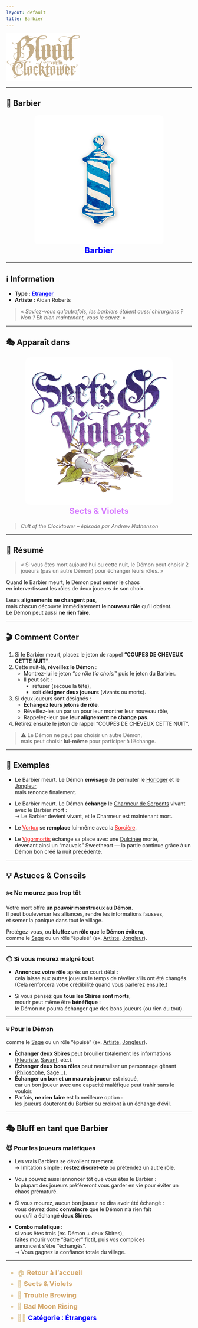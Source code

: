 ```yaml
---
layout: default
title: Barbier
---
```


<!-- 🔷 Logo en haut à gauche -->
<p align="left">
  <a href="/botc-fr-bambi/">
    <img src="../images/logo.png" alt="Accueil BotC FR" width="200">
  </a>
</p>

---

## 💈 Barbier

<div style="text-align:center; margin: 20px 0;">
  <a href="./barbier.html" style="text-decoration:none;">
    <img src="../images/Icon_barber.png" alt="Barbier" width="350" style="border-radius:8px;">
    <br>
    <span style="color:blue; font-weight:bold; font-size:22px;">Barbier</span>
  </a>
</div>

---

## ℹ️ Information  

- **Type :** [<span style="color:blue;">**Étranger**</span>](../etrangers.md)  
- **Artiste :** Aidan Roberts  
> *« Saviez-vous qu’autrefois, les barbiers étaient aussi chirurgiens ?  
Non ? Eh bien maintenant, vous le savez. »*

---

## 🎭 Apparaît dans  

<div style="text-align:center; margin: 20px 0;">
  <a href="../sv.html" style="text-decoration:none;">
    <img src="../images/Logo_sects_and_violets.png" alt="Sects & Violets" width="400" style="border-radius:12px;">
    <br>
    <span style="color:#d67bff; font-weight:bold; font-size:22px;">Sects & Violets</span>
  </a>
</div>

> *Cult of the Clocktower – épisode par Andrew Nathenson*

---

## 📖 Résumé  

> « Si vous êtes mort aujourd’hui ou cette nuit, 
> le Démon peut choisir 2 joueurs (pas un autre Démon) pour échanger leurs rôles. »

Quand le Barbier meurt, le Démon peut semer le chaos  
en intervertissant les rôles de deux joueurs de son choix.  

Leurs **alignements ne changent pas**,  
mais chacun découvre immédiatement **le nouveau rôle** qu’il obtient.  
Le Démon peut aussi **ne rien faire**.

---

## 🎬 Comment Conter  

1. Si le Barbier meurt, placez le jeton de rappel **“COUPES DE CHEVEUX CETTE NUIT”**.  
2. Cette nuit-là, **réveillez le Démon** :  
   - Montrez-lui le jeton *“ce rôle t’a choisi”* puis le jeton du Barbier.  
   - Il peut soit :  
     - refuser (secoue la tête),  
     - soit **désigner deux joueurs** (vivants ou morts).  
3. Si deux joueurs sont désignés :  
   - **Échangez leurs jetons de rôle**,  
   - Réveillez-les un par un pour leur montrer leur nouveau rôle,  
   - Rappelez-leur que **leur alignement ne change pas**.  
4. Retirez ensuite le jeton de rappel “COUPES DE CHEVEUX CETTE NUIT”.  

> ⚠️ Le Démon ne peut pas choisir un autre Démon,  
> mais peut choisir **lui-même** pour participer à l’échange.

---

## 🧾 Exemples  

- Le Barbier meurt. Le Démon **envisage** de permuter le [Horloger](horloger.md) et le [Jongleur](jongleur.md),  
  mais renonce finalement.  

- Le Barbier meurt. Le Démon **échange** le [Charmeur de Serpents](charmeur.md) vivant avec le Barbier mort :  
  → Le Barbier devient vivant, et le Charmeur est maintenant mort.  

- Le [<span style="color:red;">Vortox</span>](vortox.md) se **remplace** lui-même avec la [<span style="color:red;">Sorcière</span>](sorciere.md).  

- Le [<span style="color:red;">Vigormortis</span>](vigormortis.md) échange sa place avec une [Dulcinée](dulcinee.md) morte,  
  devenant ainsi un “mauvais” Sweetheart — la partie continue grâce à un Démon bon créé la nuit précédente.  

---

## 💡 Astuces & Conseils  

### ✂️ Ne mourez pas trop tôt
Votre mort offre **un pouvoir monstrueux au Démon**.  
Il peut bouleverser les alliances, rendre les informations fausses,  
et semer la panique dans tout le village.  

Protégez-vous, ou **bluffez un rôle que le Démon évitera**,  
comme le [Sage](sage.md) ou un rôle “épuisé” (ex. [Artiste](artiste.md), [Jongleur](jongleur.md)).  

---

### 😶 Si vous mourez malgré tout  
- **Annoncez votre rôle** après un court délai :  
  cela laisse aux autres joueurs le temps de révéler s’ils ont été changés.  
  (Cela renforcera votre crédibilité quand vous parlerez ensuite.)  

- Si vous pensez que **tous les Sbires sont morts**,  
  mourir peut même être **bénéfique** :  
  le Démon ne pourra échanger que des bons joueurs (ou rien du tout).  

---

### 💀 Pour le Démon
comme le [Sage](sage.md) ou un rôle “épuisé” (ex. [Artiste](artiste.md), [Jongleur](jongleur.md)).  
- **Échanger deux Sbires** peut brouiller totalement les informations ([Fleuriste](fleuriste.md), [Savant](savant.md), etc.).  
- **Échanger deux bons rôles** peut neutraliser un personnage gênant ([Philosophe](philosophe.md), [Sage](sage.md)…).  
- **Échanger un bon et un mauvais joueur** est risqué,  
  car un bon joueur avec une capacité maléfique peut trahir sans le vouloir.  
- Parfois, **ne rien faire** est la meilleure option :  
  les joueurs douteront du Barbier ou croiront à un échange d’évil.  

---

## 🎭 Bluff en tant que Barbier  

### 😈 Pour les joueurs maléfiques
- Les vrais Barbiers se dévoilent rarement.  
  → Imitation simple : **restez discret·ète** ou prétendez un autre rôle.  

- Vous pouvez aussi annoncer tôt que vous êtes le Barbier :  
  la plupart des joueurs préféreront vous garder en vie pour éviter un chaos prématuré.  

- Si vous mourez, aucun bon joueur ne dira avoir été échangé :  
  vous devrez donc **convaincre** que le Démon n’a rien fait  
  ou qu’il a échangé **deux Sbires**.  

- **Combo maléfique** :  
  si vous êtes trois (ex. Démon + deux Sbires),  
  faites mourir votre “Barbier” fictif, puis vos complices  
  annoncent s’être “échangés”.  
  → Vous gagnez la confiance totale du village.  

---

<ul style="color:#e0c99d; font-size:18px; line-height:1.7;">
  <li>🏠 <a href="/botc-fr-bambi/" style="color:#d4a76a; font-weight:bold; text-decoration:none;">Retour à l’accueil</a></li>
  <li>🌸 <a href="../sv.html" style="color:#d4a76a; font-weight:bold; text-decoration:none;">Sects & Violets</a></li>
  <li>🍺 <a href="../trouble_brewing.html" style="color:#d4a76a; font-weight:bold; text-decoration:none;">Trouble Brewing</a></li>
  <li>🌛 <a href="../bmr.html" style="color:#d4a76a; font-weight:bold; text-decoration:none;">Bad Moon Rising</a></li>
  <li>🧑‍🌾 <a href="../etrangers.html" style="color:blue; font-weight:bold; text-decoration:none;">Catégorie : Étrangers</a></li>
</ul>

